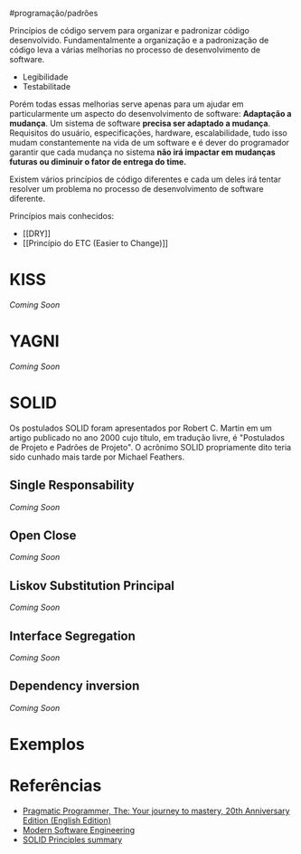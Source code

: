 #programação/padrões 

Princípios de código servem para organizar e padronizar código desenvolvido. Fundamentalmente a organização e a padronização de código leva a várias melhorias no processo de desenvolvimento de software.

- Legibilidade
- Testabilitade

Porém todas essas melhorias serve apenas para um ajudar em particularmente um aspecto do desenvolvimento de software: **Adaptação a mudança**. Um sistema de software **precisa ser adaptado a mudança**. Requisitos do usuário, especificações, hardware, escalabilidade, tudo isso mudam constantemente na vida de um software e é dever do programador garantir que cada mudança no sistema **não irá impactar em mudanças futuras ou diminuir o fator de entrega do time.**

Existem vários princípios de código diferentes e cada um deles irá tentar resolver um problema no processo de desenvolvimento de software diferente.

Princípios mais conhecidos:

- [[DRY]]
- [[Princípio do ETC (Easier to Change)]]


# KISS

*Coming Soon*

# YAGNI

*Coming Soon*

# SOLID

Os postulados SOLID foram apresentados por Robert C. Martin em um artigo publicado no ano 2000 cujo título, em tradução livre, é "Postulados de Projeto e Padrões de Projeto". O acrônimo SOLID propriamente dito teria sido cunhado mais tarde por Michael Feathers.

## Single Responsability

*Coming Soon*

## Open Close

*Coming Soon*

## Liskov Substitution Principal

*Coming Soon*

## Interface Segregation

*Coming Soon*

## Dependency inversion

*Coming Soon*

# Exemplos

# Referências

- [Pragmatic Programmer, The: Your journey to mastery, 20th Anniversary Edition (English Edition)](https://www.amazon.com.br/dp/B07VRS84D1/ref=dp-kindle-redirect?_encoding=UTF8&btkr=1)
- [Modern Software Engineering](https://www.amazon.com/Modern-Software-Engineering-Discipline-Development/dp/0137314914)
- [SOLID Principles summary](https://en.wikipedia.org/wiki/SOLID)